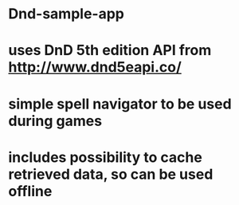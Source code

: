 # Dnd-sample-app
# uses DnD 5th edition API from http://www.dnd5eapi.co/
# simple spell navigator to be used during games
# includes possibility to cache retrieved data, so can be used offline
